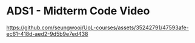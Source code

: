 # ADS1 - Midterm Code Video

https://github.com/seungwooj/UoL-courses/assets/35242791/47593afe-ec61-418d-aed2-9d5b9e7ed438

